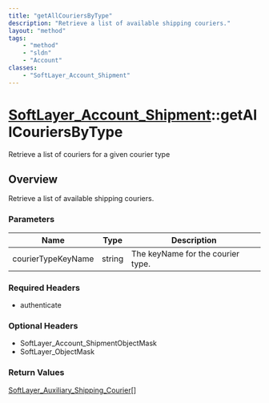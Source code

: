 ```yaml
---
title: "getAllCouriersByType"
description: "Retrieve a list of available shipping couriers."
layout: "method"
tags:
    - "method"
    - "sldn"
    - "Account"
classes:
    - "SoftLayer_Account_Shipment"
---
```

# [SoftLayer_Account_Shipment](/reference/services/SoftLayer_Account_Shipment)::getAllCouriersByType

Retrieve a list of couriers for a given courier type


## Overview 
Retrieve a list of available shipping couriers.

### Parameters 
|Name | Type | Description |
| --- | --- | --- |
|courierTypeKeyName| string| The keyName for the courier type.|


### Required Headers
* authenticate

### Optional Headers
* SoftLayer_Account_ShipmentObjectMask
* SoftLayer_ObjectMask

### Return Values
<a href='/reference/datatypes/SoftLayer_Auxiliary_Shipping_Courier'>SoftLayer_Auxiliary_Shipping_Courier[] </a>

